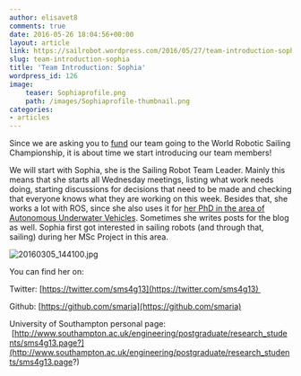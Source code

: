 ```yaml
---
author: elisavet8
comments: true
date: 2016-05-26 18:04:56+00:00
layout: article
link: https://sailrobot.wordpress.com/2016/05/27/team-introduction-sophia/
slug: team-introduction-sophia
title: 'Team Introduction: Sophia'
wordpress_id: 126
image:
    teaser: Sophiaprofile.png
    path: /images/Sophiaprofile-thumbnail.png
categories:
- articles
---
```


Since we are asking you to [fund](https://southampton.hubbub.net/p/sailrobot) our team going to the World Robotic Sailing Championship, it is about time we start introducing our team members!




We will start with Sophia, she is the Sailing Robot Team Leader. Mainly this means that she starts all Wednesday meetings, listing what work needs doing, starting discussions for decisions that need to be made and checking that everyone knows what they are working on this week. Besides that, she works a lot with ROS, since she also uses it for [her PhD in the area of Autonomous Underwater Vehicles](http://www.southampton.ac.uk/engineering/postgraduate/research_students/sms4g13.page?). Sometimes she writes posts for the blog as well. Sophia first got interested in sailing robots (and through that, sailing) during her MSc Project in this area.


![20160305_144100.jpg](https://sailrobot.files.wordpress.com/2016/05/20160305_1441002.jpg?w=485)

You can find her on:

Twitter: [https://twitter.com/sms4g13](https://twitter.com/sms4g13) 

Github: [https://github.com/smaria](https://github.com/smaria)

University of Southampton personal page:  [http://www.southampton.ac.uk/engineering/postgraduate/research_students/sms4g13.page?](http://www.southampton.ac.uk/engineering/postgraduate/research_students/sms4g13.page?)
